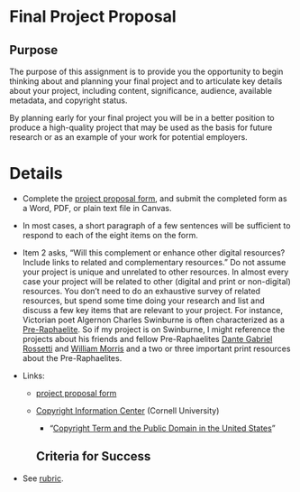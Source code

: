 # Final Project Proposal

## Purpose

The purpose of this assignment is to provide you the opportunity to begin thinking about and planning your final project and to articulate key details about your project, including content, significance, audience, available metadata, and copyright status.

By planning early for your final project you will be in a better position to produce a high-quality project that may be used as the basis for future research or as an example of your work for potential employers.


# Details

- Complete the [project proposal form](), and submit the completed form as a Word, PDF, or plain text file in Canvas.

- In most cases, a short paragraph of a few sentences will be sufficient to respond to each of the eight items on the form.

- Item 2 asks, “Will this complement or enhance other digital resources? Include links to related and complementary resources.” Do not assume your project is unique and unrelated to other resources. In almost every case your project will be related to other (digital and print or non-digital) resources. You don’t need to do an exhaustive survey of related resources, but spend some time doing your research and list and discuss a few key items that are relevant to your project. For instance, Victorian poet Algernon Charles Swinburne is often characterized as a [Pre-Raphaelite](https://www.poetryfoundation.org/learn/glossary-terms/pre-raphaelites). So if my project is on Swinburne, I might reference the projects about his friends and fellow Pre-Raphaelites [Dante Gabriel Rossetti](http://rossettiarchive.org) and [William Morris](http://morrisedition.lib.uiowa.edu) and a two or three important print resources about the Pre-Raphaelites.

- Links:
  - [project proposal form]()
  - [Copyright Information Center](https://copyright.cornell.edu/) (Cornell University)
    - “[Copyright Term and the Public Domain in the United States](https://copyright.cornell.edu/publicdomain)”


	## Criteria for Success

- See [rubric]().
